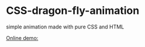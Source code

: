 # CSS-dragon-fly-animation
simple animation made with pure CSS and HTML

[Online demo:](https://marcinostaszewski.github.io/CSS-dragon-fly-animation/)
 
